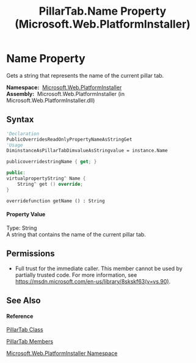 ﻿---
title: PillarTab.Name Property  (Microsoft.Web.PlatformInstaller)
TOCTitle: Name Property
ms:assetid: P:Microsoft.Web.PlatformInstaller.PillarTab.Name
ms:mtpsurl: https://msdn.microsoft.com/en-us/library/microsoft.web.platforminstaller.pillartab.name(v=VS.90)
ms:contentKeyID: 22049536
ms.date: 05/02/2012
mtps_version: v=VS.90
f1_keywords:
- Microsoft.Web.PlatformInstaller.PillarTab.Name
- Microsoft.Web.PlatformInstaller.PillarTab.get_Name
dev_langs:
- CSharp
- JScript
- VB
- c++
api_location:
- Microsoft.Web.PlatformInstaller.dll
api_name:
- Microsoft.Web.PlatformInstaller.PillarTab.get_Name
- Microsoft.Web.PlatformInstaller.PillarTab.Name
api_type:
- Managed
topic_type:
- apiref
- kbSyntax
product_family_name: VS
ROBOTS: INDEX,FOLLOW
---

# Name Property

Gets a string that represents the name of the current pillar tab.

**Namespace:**  [Microsoft.Web.PlatformInstaller](microsoft-web-platforminstaller-namespace.md)  
**Assembly:**  Microsoft.Web.PlatformInstaller (in Microsoft.Web.PlatformInstaller.dll)

## Syntax

``` vb
'Declaration
PublicOverridesReadOnlyPropertyNameAsStringGet
'Usage
DiminstanceAsPillarTabDimvalueAsStringvalue = instance.Name
```

``` csharp
publicoverridestringName { get; }
```

``` c++
public:
virtualpropertyString^ Name {
    String^ get () override;
}
```

``` jscript
overridefunction getName () : String
```

#### Property Value

Type: String  
A string that contains the name of the current pillar tab.  

## Permissions

  - Full trust for the immediate caller. This member cannot be used by partially trusted code. For more information, see <https://msdn.microsoft.com/en-us/library/8skskf63(v=vs.90)>.

## See Also

#### Reference

[PillarTab Class](pillartab-class-microsoft-web-platforminstaller.md)

[PillarTab Members](pillartab-members-microsoft-web-platforminstaller.md)

[Microsoft.Web.PlatformInstaller Namespace](microsoft-web-platforminstaller-namespace.md)

